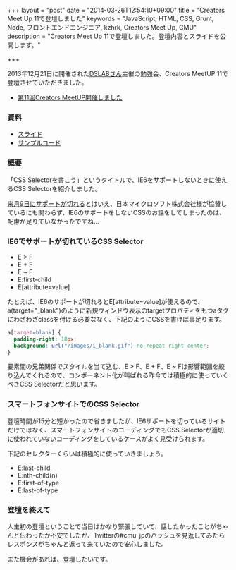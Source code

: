 +++
layout = "post"
date = "2014-03-26T12:54:10+09:00"
title = "Creators Meet Up 11で登壇しました"
keywords = "JavaScript, HTML, CSS, Grunt, Node, フロントエンドエンジニア, kzhrk, Creators Meet Up, CMU"
description = "Creators Meet Up 11で登壇しました。登壇内容とスライドを公開します。"

+++

2013年12月21日に開催された[DSLABさん](http://lab.designsatellites.jp/)主催の勉強会、Creators MeetUP 11で登壇させていただきました。

- [第11回Creators MeetUP開催しました](http://lab.designsatellites.jp/?p=2212)

### 資料

- [スライド](http://kzhrk.github.io/css-selector/slide/)
- [サンプルコード](http://kzhrk.github.io/css-selector/sample/)

### 概要

「CSS Selectorを書こう」というタイトルで、IE6をサポートしないときに使えるCSS Selectorを紹介しました。

[来月9日にサポートが切れる](https://www.microsoft.com/ja-jp/windows/lifecycle/xp_eos.aspx)とはいえ、日本マイクロソフト株式会社様が協賛しているにも関わらず、IE6のサポートをしないCSSのお話をしてしまったのは、配慮が足りていなかったですね…

### IE6でサポートが切れているCSS Selector

- E > F
- E + F
- E ~ F
- E:first-child
- E[attribute=value]

たとえば、IE6のサポートが切れるとE[attribute=value]が使えるので、a(target="\_blank")のように新規ウィンドウ表示のtargetプロパティをもつaタグにわざわざclassを付ける必要ななく、下記のようにCSSを書けば事足ります。

```css
a[target=blank] {
  padding-right: 18px;
  background: url("/images/i_blank.gif") no-repeat right center;
}
```

要素間の兄弟関係でスタイルを当て込む、E > F、E + F、E ~ Fは影響範囲を絞り込んでくれるので、コンポーネント化が叫ばれる昨今では積極的に使っていくべきCSS Selectorだと思います。

### スマートフォンサイトでのCSS Selector

登壇時間が15分と短かったので省きましたが、IE6サポートを切っているサイトだけではなく、スマートフォンサイトのコーディングでもCSS Selectorが適切に使われていないコーディングをしているケースがよく見受けられます。

下記のセレクターくらいは積極的に使っていきましょう。

- E:last-child
- E:nth-child(n)
- E:first-of-type
- E:last-of-type

### 登壇を終えて

人生初の登壇ということで当日はかなり緊張していて、話したかったことがちゃんと伝わったか不安でしたが、Twitterの#cmu_jpのハッシュを見返してみたらレスポンスがちゃんと返って来ていたので安心しました。

また機会があれば、登壇したいです。
